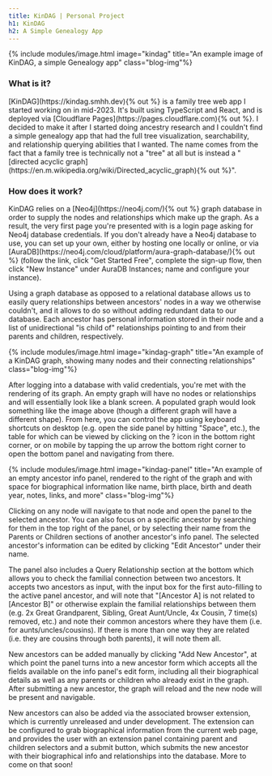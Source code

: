 ```yaml
---
title: KinDAG | Personal Project
h1: KinDAG
h2: A Simple Genealogy App
---
```

{% include modules/image.html image="kindag" title="An example image of KinDAG, a simple Genealogy app" class="blog-img"%}
<h3>What is it?</h3>
[KinDAG](https://kindag.smhh.dev){% out %} is a family tree web app I started working on in mid-2023. It's built using TypeScript and React, and is deployed via [Cloudflare Pages](https://pages.cloudflare.com){% out %}. I decided to make it after I started doing ancestry research and I couldn't find a simple genealogy app that had the full tree visualization, searchability, and relationship querying abilities that I wanted. The name comes from the fact that a family tree is technically not a "tree" at all but is instead a "[directed acyclic graph](https://en.m.wikipedia.org/wiki/Directed_acyclic_graph){% out %}".

<h3>How does it work?</h3>
KinDAG relies on a [Neo4j](https://neo4j.com/){% out %} graph database in order to supply the nodes and relationships which make up the graph. As a result, the very first page you're presented with is a login page asking for Neo4j database credentials. If you don't already have a Neo4j database to use, you can set up your own, either by hosting one locally or online, or via [AuraDB](https://neo4j.com/cloud/platform/aura-graph-database/){% out %} (follow the link, click "Get Started Free", complete the sign-up flow, then click "New Instance" under AuraDB Instances; name and configure your instance). 

Using a graph database as opposed to a relational database allows us to easily query relationships between ancestors' nodes in a way we otherwise couldn't, and it allows to do so without adding redundant data to our database. Each ancestor has personal information stored in their node and a list of unidirectional "is child of" relationships pointing to and from their parents and children, respectively.

{% include modules/image.html image="kindag-graph" title="An example of a KinDAG graph, showing many nodes and their connecting relationships" class="blog-img"%}

After logging into a database with valid credentials, you're met with the rendering of its graph. An empty graph will have no nodes or relationships and will essentially look like a blank screen. A populated graph would look something like the image above (though a different graph will have a different shape). From here, you can control the app using keyboard shortcuts on desktop (e.g. open the side panel by hitting "Space", etc.), the table for which can be viewed by clicking on the ? icon in the bottom right corner, or on mobile by tapping the up arrow the bottom right corner to open the bottom panel and navigating from there.

{% include modules/image.html image="kindag-panel" title="An example of an empty ancestor info panel, rendered to the right of the graph and with space for biographical information like name, birth place, birth and death year, notes, links, and more" class="blog-img"%}

Clicking on any node will navigate to that node and open the panel to the selected ancestor. You can also focus on a specific ancestor by searching for them in the top right of the panel, or by selecting their name from the Parents or Children sections of another ancestor's info panel. The selected ancestor's information can be edited by clicking "Edit Ancestor" under their name.

The panel also includes a Query Relationship section at the bottom which allows you to check the familial connection between two ancestors. It accepts two ancestors as input, with the input box for the first auto-filling to the active panel ancestor, and will note that "[Ancestor A] is not related to [Ancestor B]" or otherwise explain the familial relationships between them (e.g. 2x Great Grandparent, Sibling, Great Aunt/Uncle, 4x Cousin, 7 time(s) removed, etc.) and note their common ancestors where they have them (i.e. for aunts/uncles/cousins). If there is more than one way they are related (i.e. they are cousins through both parents), it will note them all.

New ancestors can be added manually by clicking "Add New Ancestor", at which point the panel turns into a new ancestor form which accepts all the fields available on the info panel's edit form, including all their biographical details as well as any parents or children who already exist in the graph. After submitting a new ancestor, the graph will reload and the new node will be present and navigable. 

New ancestors can also be added via the associated browser extension, which is currently unreleased and under development. The extension can be configured to grab biographical information from the current web page, and provides the user with an extension panel containing parent and children selectors and a submit button, which submits the new ancestor with their biographical info and relationships into the database. More to come on that soon!